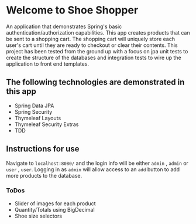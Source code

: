 # Welcome to Shoe Shopper

An application that demonstrates Spring's basic authentication/authorization capabilities. This app creates products that can be sent to a shopping cart. The shopping cart will uniquely store each user's cart until they are ready to checkout or clear their contents. This project has been tested from the ground up with a focus on jpa unit tests to create the structure of the databases and integration tests to wire up the application to front end templates. 

## The following technologies are demonstrated in this app 

- Spring Data JPA
- Spring Security
- Thymeleaf Layouts 
- Thymeleaf Security Extras 
- TDD

## Instructions for use 

Navigate to `localhost:8080/` and the login info will be either `admin` , `admin` or `user` , `user`. Logging in as `admin` will allow access to an `add` button to add more products to the database. 

### ToDos

- Slider of images for each product
- Quantity/Totals using BigDecimal 
- Shoe size selectors 
